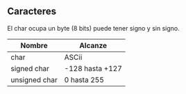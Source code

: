 

## Caracteres
El char ocupa un byte (8 bits) puede tener signo y sin signo.

| Nombre | Alcanze |
|--|--|
| char         | ASCii          |
| signed char  | -128 hasta +127|
| unsigned char| 0 hasta 255    |


